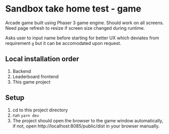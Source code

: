 # Sandbox take home test - game
Arcade game built using Phaser 3 game engine. Should work on all screens. Need page refresh to resize if screen size changed during runtime.

Asks user to input name before starting for better UX which deviates from requirement `g` but it can be accomodated upon request.
## Local installation order
1. Backend
2. Leaderboard frontend
3. This game project

## Setup
1. cd to this project directory
2. run `yarn dev`
3. The project should open the browser to the game window automatically, if not, open http://localhost:8085/public/dist in your browser manually.
